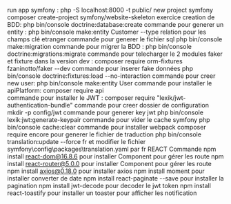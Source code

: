 run app  symfony : php -S localhost:8000 -t public/
new project symfony composer create-project symfony/website-skeleton exercice
creation de BDD: php bin/console  doctrine:database:create
commande pour generer un entity : php bin/console make:entity Customer   --type relation pour les champs clé etranger
commande pour generer le fichier sql   php bin/console make:migration
commande pour migrer la BDD : php bin/console  doctrine:migrations:migrate
commande pour telecharger le 2 modules faker et fixture dans la version dev : composer require orm-fixtures fzaninotto/faker --dev
commande pour inserer fake données  php bin/console doctrine:fixtures:load --no-interaction
commande pour creer new user: php bin/console make:entity User
commande pour installer le apiPlatform: composer require api  
commande pour installer le JWT : composer  require "lexik/jwt-authentication-bundle"
commande pour creer dossier de configuration  mkdir -p config/jwt
commande pour generer key jwt  php bin/console lexik:jwt:generate-keypair
commande pour vider le cache symfony  php bin/console cache:clear
commande pour installer webpack composer require encore
pour generer le fichier de traduction php bin/console translation:update --force fr
et modifier le fichier symfony\config\packages\translation.yaml
par fr
REACT Commande
npm install react-dom@16.8.6 pour installer Component pour gérer les route
npm install react-router@5.0.0 pour installer Component pour gérer les route 
npm install axios@0.18.0 pour installer axios
npm install  moment pour installer converter  de date 
npm install react-paginate --save pour installer la pagination 
npm install jwt-decode pour decoder le jwt token
npm install react-toastify pour installer un toaster pour afficher les notification 




